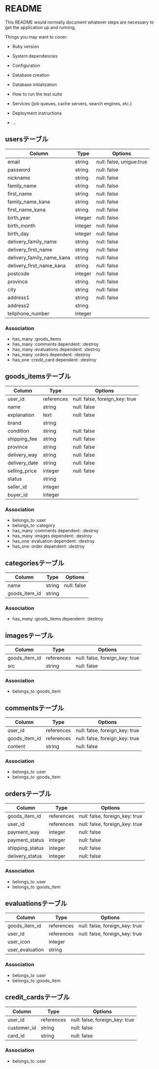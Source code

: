 # README

This README would normally document whatever steps are necessary to get the
application up and running.

Things you may want to cover:

* Ruby version

* System dependencies

* Configuration

* Database creation

* Database initialization

* How to run the test suite

* Services (job queues, cache servers, search engines, etc.)

* Deployment instructions

* ...


## usersテーブル

|Column|Type|Options|
|------|----|-------|
|email|string|null: false, unigue:true|
|password|string|null: false|
|nickname|string|null: false|
|family_name|string|null: false|
|first_name|string|null: false|
|family_name_kana|string|null: false|
|first_name_kana|string|null: false|
|birth_year|integer|null: false|
|birth_month|integer|null: false|
|birth_day|integer|null: false|
|delivery_family_name|string|null: false|
|delivery_first_name|string|null: false|
|delivery_family_name_kana|string|null: false|
|delivery_first_name_kana|string|null: false|
|postcode|integer|null: false|
|province|string|null: false|
|city|string|null: false|
|address1|string|null: false|
|address2|string||
|tellphone_number|integer||

### Association
- has_many :goods_items
- has_many :comments dependent: :destroy
- has_many :evaluations dependent: :destroy
- has_many :orders dependent: :destroy
- has_one :credit_card dependent: :destroy


## goods_itemsテーブル

|Column|Type|Options|
|------|----|-------|
|user_id|references|null: false, foreign_key: true|
|name|string|null: false|
|explanation|text|null: false|
|brand|string||
|condition|string|null: false|
|shipping_fee|string|null: false|
|province|string|null: false|
|delivery_way|string|null: false|
|delivery_date|string|null: false|
|selling_price|integer|null: false|
|status|string||
|seller_id|integer||
|buyer_id|integer||

### Association
- belongs_to :user
- belongs_to :category
- has_many :comments dependent: :destroy
- has_many :images dependent: :destroy
- has_one :evaluation dependent: :destroy
- has_one :order dependent: :destroy


## categoriesテーブル

|Column|Type|Options|
|------|----|-------|
|name|string|null: false|
|goods_item_id|string|

### Association
- has_many :goods_items dependent: :destroy


## imagesテーブル

|Column|Type|Options|
|------|----|-------|
|goods_item_id|references|null: false, foreign_key: true|
|src|string|null: false|

### Association
- belongs_to :goods_item


## commentsテーブル

|Column|Type|Options|
|------|----|-------|
|user_id|references|null: false, foreign_key: true|
|goods_item_id|references|null: false, foreign_key: true|
|content|string|null: false|

### Association
- belongs_to :user
- belongs_to :goods_item


## ordersテーブル

|Column|Type|Options|
|------|----|-------|
|goods_item_id|references|null: false, foreign_key: true|
|user_id|references|null: false, foreign_key: true|
|payment_way|integer|null: false|
|payment_status|integer|null: false|
|shipping_status|integer|null: false|
|delivery_status|integer|null: false|

### Association
- belongs_to :user
- belongs_to :goods_item

## evaluationsテーブル

|Column|Type|Options|
|------|----|-------|
|goods_item_id|references|null: false, foreign_key: true|
|user_id|references|null: false, foreign_key: true|
|user_icon|integer||
|user_evaluation|string||

### Association
- belongs_to :user
- belongs_to :goods_item


## credit_cardsテーブル

|Column|Type|Options|
|------|----|-------|
|user_id|references|null: false, foreign_key: true|
|customer_id|string|null: false|
|card_id|string|null: false|

### Association
- belongs_to :user




